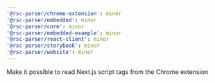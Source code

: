 ```yaml
---
'@rsc-parser/chrome-extension': minor
'@rsc-parser/embedded': minor
'@rsc-parser/core': minor
'@rsc-parser/embedded-example': minor
'@rsc-parser/react-client': minor
'@rsc-parser/storybook': minor
'@rsc-parser/website': minor
---
```


Make it possible to read Next.js script tags from the Chrome extension

